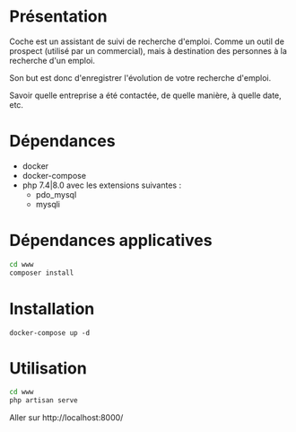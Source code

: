 # Présentation

Coche est un assistant de suivi de recherche d'emploi. Comme un outil de prospect (utilisé par un commercial), mais à destination des personnes à la recherche d'un emploi.

Son but est donc d'enregistrer l'évolution de votre recherche d'emploi.

Savoir quelle entreprise a été contactée, de quelle manière, à quelle date, etc.

# Dépendances

* docker
* docker-compose
* php 7.4|8.0 avec les extensions suivantes :
  * pdo\_mysql
  * mysqli

# Dépendances applicatives

```bash
cd www
composer install
```

# Installation

`docker-compose up -d`

# Utilisation

```bash
cd www
php artisan serve
```

Aller sur http://localhost:8000/

